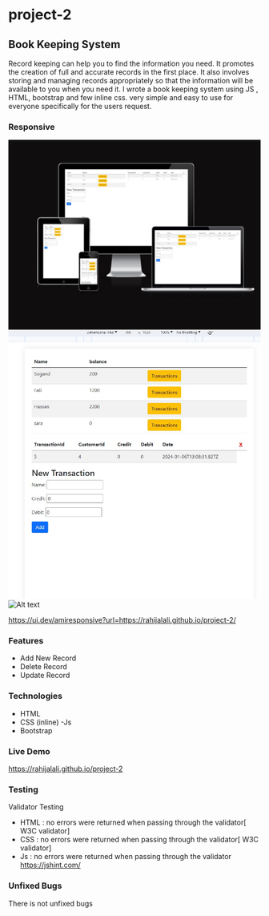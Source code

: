 # project-2

## Book Keeping System

Record keeping can help you to find the information you need. It promotes the creation of full and accurate records in the first place. It also involves storing and managing records appropriately so that the information will be available to you when you need it. I wrote a book keeping system using JS , HTML, bootstrap and few inline css. very simple and easy to use for everyone specifically for the users request.

### Responsive

![Alt text](./assets/img/responsive-test.jpg)
![Alt text](./assets/img/ipad.jpg)
![Alt text](./assets/img/iphone.jpg)

https://ui.dev/amiresponsive?url=https://rahijalali.github.io/project-2/

### Features

- Add New Record
- Delete Record
- Update Record

### Technologies

- HTML
- CSS (inline)
  -Js
- Bootstrap

### Live Demo

https://rahijalali.github.io/project-2

### Testing

Validator Testing

- HTML : no errors were returned when passing through the validator[ W3C validator]
- CSS : no errors were returned when passing through the validator[ W3C validator]
- Js : no errors were returned when passing through the validator https://jshint.com/

### Unfixed Bugs

There is not unfixed bugs
